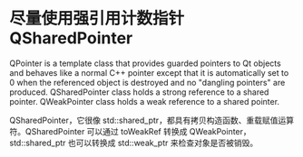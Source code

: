 # 尽量使用强引用计数指针 QSharedPointer

QPointer is a template class that provides guarded pointers to Qt objects and behaves like a normal C++ pointer except that it is automatically set to 0 when the referenced object is destroyed and no "dangling pointers" are produced.
QSharedPointer class holds a strong reference to a shared pointer.
QWeakPointer class holds a weak reference to a shared pointer.

QSharedPointer，它很像 std::shared_ptr，都具有拷贝构造函数、重载赋值运算符。QSharedPointer 可以通过 toWeakRef 转换成 QWeakPointer，std::shared_ptr 也可以转换成 std::weak_ptr 来检查对象是否被销毁。
